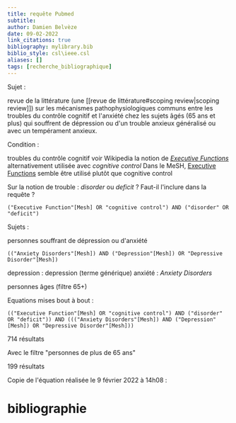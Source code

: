 ```yaml
---
title: requête Pubmed
subtitle:
author: Damien Belvèze
date: 09-02-2022
link_citations: true
bibliography: mylibrary.bib
biblio_style: csl\ieee.csl
aliases: []
tags: [recherche_bibliographique]
---
```


Sujet : 

revue de la littérature (une [[revue de littérature#scoping review|scoping review]]) sur les mécanismes pathophysiologiques communs entre les troubles du contrôle cognitif et l'anxiété chez les sujets âgés (65 ans et plus) qui souffrent de dépression ou d'un trouble anxieux généralisé ou avec un tempérament anxieux.

Condition : 

troubles du contrôle cognitif
voir Wikipedia la notion de [*Executive Functions*](https://en.wikipedia.org/wiki/Executive_functions) alternativement utilisée avec *cognitive control*
Dans le MeSH, [Executive Functions](https://www-ncbi-nlm-nih-gov.passerelle.univ-rennes1.fr/mesh/68056344) semble être utilisé plutôt que cognitive control

Sur la notion de trouble : *disorder* ou *deficit* ?
Faut-il l'inclure dans la requête ?

``````mesh
("Executive Function"[Mesh] OR "cognitive control") AND ("disorder" OR "deficit")
``````


Sujets : 

personnes souffrant de dépression ou d'anxiété

``````mesh
(("Anxiety Disorders"[Mesh]) AND ("Depression"[Mesh]) OR "Depressive Disorder"[Mesh])
``````

depression : depression (terme générique)
anxiété : *Anxiety Disorders*

personnes âges (filtre 65+)

Equations mises bout à bout : 

````
(("Executive Function"[Mesh] OR "cognitive control") AND ("disorder" OR "deficit")) AND ((("Anxiety Disorders"[Mesh]) AND ("Depression"[Mesh]) OR "Depressive Disorder"[Mesh]))
````

714 résultats

Avec le filtre "personnes de plus de 65 ans"

199 résultats

Copie de l'équation réalisée le 9 février 2022 à 14h08 : 




# bibliographie

